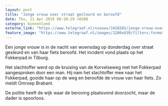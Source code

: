 ```yaml
---
layout: post
title: "Jonge vrouw over straat gesleurd en beroofd"
date: Thu, 11 Apr 2019 08:20:29 +0200
category: binnenland
externe_link: "https://www.telegraaf.nl/nieuws/3428201/jonge-vrouw-over-straat-gesleurd-en-beroofd"
feature_image: "https://www.telegraaf.nl/images/1200x630/filters:format(jpeg):quality(80)/cdn-kiosk-api.telegraaf.nl/50fa945a-5c29-11e9-9a52-0218eaf05005.jpg"
---
```


<p class="intro">Een jonge vrouw is in de nacht van woensdag op donderdag over straat gesleurd en van haar fiets beroofd. Het incident vond plaats op het Fokkerpad in Tilburg.</p> <p>Het slachtoffer werd op de kruising van de Korvelseweg met het Fokkerpad aangesproken door een man. Hij nam het slachtoffer mee naar het Fokkerpad, gooide haar op de weg en beroofde de vrouw van haar fiets. Zo meldt Omroep Brabant.</p><p>De politie heeft de wijk waar de beroving plaatsvond doorzocht, maar de dader is spoorloos.</p>
